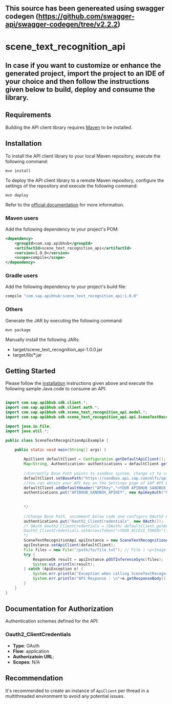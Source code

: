 ## This source has been genereated using swagger codegen (https://github.com/swagger-api/swagger-codegen/tree/v2.2.2)

# scene_text_recognition_api

## In case if you want to customize or enhance the generated project, import the project to an IDE of your choice and then follow the instructions given below to build, deploy and consume the library. 

## Requirements

Building the API client library requires [Maven](https://maven.apache.org/) to be installed.

## Installation

To install the API client library to your local Maven repository, execute the following command:

```shell
mvn install
```

To deploy the API client library to a remote Maven repository, configure the settings of the repository and execute the following command:

```shell
mvn deploy
```

Refer to the [official documentation](https://maven.apache.org/plugins/maven-deploy-plugin/usage.html) for more information.

### Maven users

Add the following dependency to your project's POM:

```xml
<dependency>
    <groupId>com.sap.apibhub</groupId>
    <artifactId>scene_text_recognition_api</artifactId>
    <version>1.0.0</version>
    <scope>compile</scope>
</dependency>
```

### Gradle users

Add the following dependency to your project's build file:

```groovy
compile "com.sap.apibhub:scene_text_recognition_api:1.0.0"
```

### Others

Generate the JAR by executing the following command:

    mvn package

Manually install the following JARs:

* target/scene_text_recognition_api-1.0.0.jar
* target/lib/*.jar

## Getting Started

Please follow the [installation](#installation) instructions given above and execute the following sample Java code to consume an API:

```java

import com.sap.apibhub.sdk.client.*;
import com.sap.apibhub.sdk.client.auth.*;
import com.sap.apibhub.sdk.scene_text_recognition_api.model.*;
import com.sap.apibhub.sdk.scene_text_recognition_api.api.SceneTextRecognitionApi;

import java.io.File;
import java.util.*;

public class SceneTextRecognitionApiExample {

    public static void main(String[] args) {
    
		ApiClient defaultClient = Configuration.getDefaultApiClient(); 
		Map<String, Authentication> authentications = defaultClient.getAuthentications();       
		
		//Currently Base Path points to sandbox system, change it to call your API Endpoint
		defaultClient.setBasePath("https://sandbox.api.sap.com/mlfs/api/v2/image");
		//You can obtain your API key on the Settings page of SAP API Business Hub. In the Settings page, choose the Show API Key toggle button to display and copy your API key. You have to be logged in to view your API Key.
		defaultClient.addDefaultHeader("APIKey","<YOUR APIBHUB SANDBOX APIKEY>"); 		
		authentications.put("APIBHUB_SANDBOX_APIKEY", new ApiKeyAuth("header", "APIKey"));
		            
        
		*/
        
		//Change Base Path, uncomment below code and configure OAuth2 Authorization to call your API Endpoint: Oauth2_ClientCredentials
		authentications.put("Oauth2_ClientCredentials", new OAuth());
		/* OAuth Oauth2_ClientCredentials = (OAuth) defaultClient.getAuthentication("Oauth2_ClientCredentials");
		Oauth2_ClientCredentials.setAccessToken("<YOUR_ACCESS_TOKEN>");
		*/		
        SceneTextRecognitionApi apiInstance = new SceneTextRecognitionApi();
        apiInstance.setApiClient(defaultClient);
        File files = new File("/path/to/file.txt"); // File | <p>Image from which to extract texts. Please provide a single color image file having dimensions equal or greater than 64 pixels. **<ul> Accepted file extensions:   <li>Image file: jpg jpe jpeg png**
        try {
            ResponseOk result = apiInstance.pOSTInferenceSync(files);
            System.out.println(result);
        } catch (ApiException e) {
            System.err.println("Exception when calling SceneTextRecognitionApi#pOSTInferenceSync");
            System.err.println("API Response : \n"+e.getResponseBody()); 
        }
    }
}

```

## Documentation for Authorization


Authentication schemes defined for the API:
### Oauth2_ClientCredentials

- **Type**: OAuth
- **Flow**: application
- **Authorizatoin URL**: 
- **Scopes**: N/A

 

## Recommendation

It's recommended to create an instance of `ApiClient` per thread in a multithreaded environment to avoid any potential issues.

